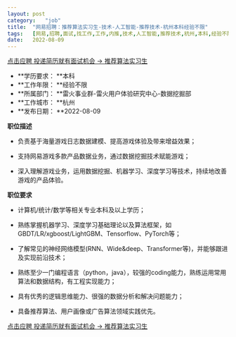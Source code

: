 ```yaml
---
layout:	post
category:	"job"
title:	"网易招聘：推荐算法实习生-技术-人工智能-推荐技术-杭州本科经验不限"
tags:	[网易,招聘,面试,找工作,工作,内推,技术,人工智能,推荐技术,杭州,本科,经验不限]
date:	2022-08-09
---
```


[点击应聘 投递简历就有面试机会 ->  推荐算法实习生](http://mobile.bole.netease.com/bole/boleDetail?id=39274&employeeId=346f03c3cda5f04c&key=all)



- **学历要求： **本科
- **工作年限： **经验不限
- **所属部门： **雷火事业群-雷火用户体验研究中心-数据挖掘部
- **工作城市： **杭州
- **发布日期： **2022-08-09



**职位描述**

- 负责基于海量游戏日志数据建模、提高游戏体验及带来增益效果；

- 支持网易游戏多款产品数据业务，通过数据挖掘技术赋能游戏；

- 深入理解游戏业务，运用数据挖掘、机器学习、深度学习等技术，持续地改善游戏的产品体验。





**职位要求**

- 计算机/统计/数学等相关专业本科及以上学历；

- 熟练掌握机器学习、深度学习基础理论以及算法框架，如GBDT/LR/xgboost/LightGBM、Tensorflow、PyTorch等；

- 了解常见的神经网络模型(RNN、Wide&amp;deep、Transformer等)，并能够跟进及实现前沿技术；

- 熟练至少一门编程语言（python，java），较强的coding能力，熟练运用常用算法和数据结构，有工程实现能力；

- 具有优秀的逻辑思维能力、很强的数据分析和解决问题能力；

- 具备推荐算法、用户画像或广告算法领域实践优先。



[点击应聘 投递简历就有面试机会 ->  推荐算法实习生](http://mobile.bole.netease.com/bole/boleDetail?id=39274&employeeId=346f03c3cda5f04c&key=all)
